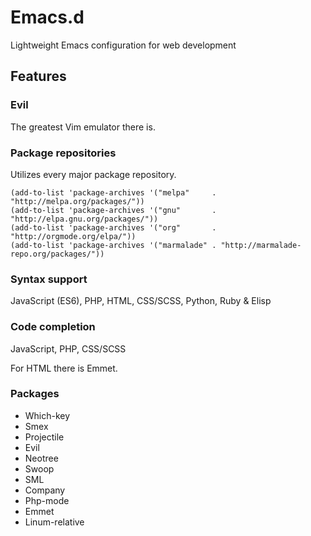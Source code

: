 # Emacs.d
Lightweight Emacs configuration for web development

## Features

### Evil
The greatest Vim emulator there is. 

### Package repositories
Utilizes every major package repository.
```
(add-to-list 'package-archives '("melpa"     . "http://melpa.org/packages/"))
(add-to-list 'package-archives '("gnu"       . "http://elpa.gnu.org/packages/"))
(add-to-list 'package-archives '("org"       . "http://orgmode.org/elpa/"))
(add-to-list 'package-archives '("marmalade" . "http://marmalade-repo.org/packages/"))
```

### Syntax support
JavaScript (ES6), PHP, HTML, CSS/SCSS, Python, Ruby & Elisp

### Code completion
JavaScript, PHP, CSS/SCSS

For HTML there is Emmet. 

### Packages

* Which-key
* Smex
* Projectile
* Evil
* Neotree
* Swoop
* SML
* Company
* Php-mode
* Emmet
* Linum-relative
